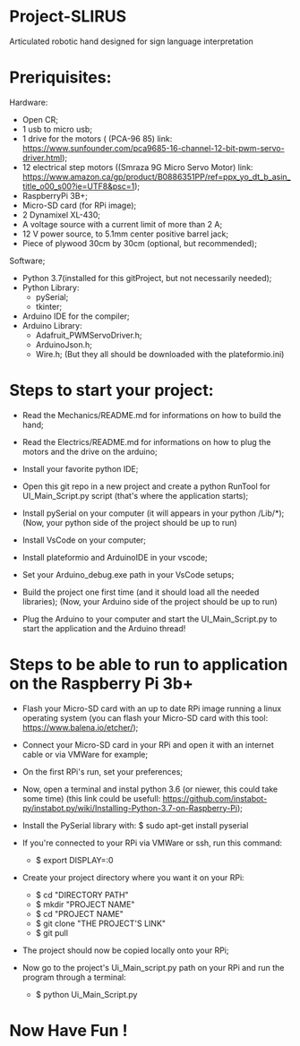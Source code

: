 # Project-SLIRUS
Articulated robotic hand designed for sign language interpretation

# Preriquisites:
Hardware:
  - Open CR;
  - 1 usb to micro usb;
  - 1 drive for the motors ( (PCA-96 85) link: https://www.sunfounder.com/pca9685-16-channel-12-bit-pwm-servo-driver.html);
  - 12 electrical step motors ((Smraza 9G Micro Servo Motor) link: https://www.amazon.ca/gp/product/B0886351PP/ref=ppx_yo_dt_b_asin_title_o00_s00?ie=UTF8&psc=1);
  - RaspberryPi 3B+;
  - Micro-SD card (for RPi image);
  - 2 Dynamixel XL-430;
  - A voltage source with a current limit of more than 2 A;
  - 12 V power source, to 5.1mm center positive barrel jack;
  - Piece of plywood 30cm by 30cm (optional, but recommended);
  
Software;
  - Python 3.7(installed for this gitProject, but not necessarily needed);
  - Python Library:
    - pySerial;
    - tkinter;
  - Arduino IDE for the compiler;
  - Arduino Library:
    - Adafruit_PWMServoDriver.h;
    - ArduinoJson.h;
    - Wire.h;
    (But they all should be downloaded with the plateformio.ini)
    
# Steps to start your project:
  - Read the Mechanics/README.md for informations on how to build the hand;
  - Read the Electrics/README.md for informations on how to plug the motors and the drive on the arduino;
  - Install your favorite python IDE;
  - Open this git repo in a new project and create a python RunTool for UI_Main_Script.py script (that's where the application starts);
  - Install pySerial on your computer (it will appears in your python <python path>/Lib/*);
  (Now, your python side of the project should be up to run)
  - Install VsCode on your computer;
  - Install plateformio and ArduinoIDE in your vscode;
  - Set your Arduino_debug.exe path in your VsCode setups;
  - Build the project one first time (and it should load all the needed libraries);
  (Now, your Arduino side of the project should be up to run)

  - Plug the Arduino to your computer and start the UI_Main_Script.py to start the application and the Arduino thread!
  
 # Steps to be able to run to application on the Raspberry Pi 3b+
  - Flash your Micro-SD card with an up to date RPi image running a linux operating system (you can flash your Micro-SD card with this       tool: https://www.balena.io/etcher/);
  - Connect your Micro-SD card in your RPi and open it with an internet cable or via VMWare for example;
  - On the first RPi's run, set your preferences;
  - Now, open a terminal and instal python 3.6 (or niewer, this could take some time) (this link could be usefull: https://github.com/instabot-py/instabot.py/wiki/Installing-Python-3.7-on-Raspberry-Pi);
  - Install the PySerial library with:
    $ sudo apt-get install pyserial
  - If you're connected to your RPi via VMWare or ssh, run this command:
    - $ export DISPLAY=:0
  - Create your project directory where you want it on your RPi:
    - $ cd "DIRECTORY PATH"
    - $ mkdir "PROJECT NAME"
    - $ cd "PROJECT NAME"
    - $ git clone "THE PROJECT'S LINK"
    - $ git pull
  - The project should now be copied locally onto your RPi;
  
  - Now go to the project's Ui_Main_script.py path on your RPi and run the program through a terminal:
    - $ python Ui_Main_Script.py
  
# Now Have Fun !

